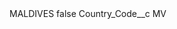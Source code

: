 <?xml version="1.0" encoding="UTF-8"?>
<CustomMetadata xmlns="http://soap.sforce.com/2006/04/metadata" xmlns:xsi="http://www.w3.org/2001/XMLSchema-instance" xmlns:xsd="http://www.w3.org/2001/XMLSchema">
    <label>MALDIVES</label>
    <protected>false</protected>
    <values>
        <field>Country_Code__c</field>
        <value xsi:type="xsd:string">MV</value>
    </values>
</CustomMetadata>
